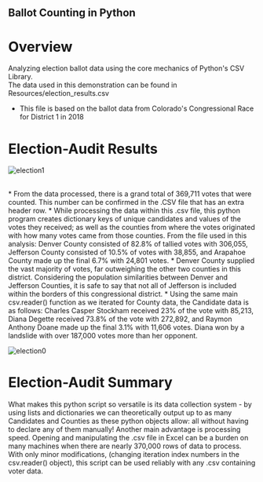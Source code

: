 ## Ballot Counting in Python
# Overview
Analyzing election ballot data using the core mechanics of Python's CSV Library.<br>
The data used in this demonstration can be found in Resources/election_results.csv<br>
  - This file is based on the ballot data from Colorado's Congressional Race for District 1 in 2018


# Election-Audit Results
![election1](https://user-images.githubusercontent.com/14188580/111091610-7fc4d680-8501-11eb-848d-b7f02a62f9d9.PNG)

</br>
* From the data processed, there is a grand total of 369,711 votes that were counted. This number can be confirmed in the .CSV file that has an extra header row.
* While processing the data within this .csv file, this python program creates dictionary keys of unique candidates and values of the votes they received; as well as the counties from where the votes originated with how many votes came from those counties. From the file used in this analysis: Denver County consisted of 82.8% of tallied votes with 306,055, Jefferson County consisted of 10.5% of votes with 38,855, and Arapahoe County made up the final 6.7% with 24,801 votes.
* Denver County supplied the vast majority of votes, far outweighing the other two counties in this district. Considering the population similarities between Denver and Jefferson Counties, it is safe to say that not all of Jefferson is included within the borders of this congressional district.
* Using the same main csv.reader() function as we iterated for County data, the Candidate data is as follows: Charles Casper Stockham received 23% of the vote with 85,213, Diana Degette received 73.8% of the vote with 272,892, and Raymon Anthony Doane made up the final 3.1% with 11,606 votes. Diana won by a landslide with over 187,000 votes more than her opponent.

![election0](https://user-images.githubusercontent.com/14188580/111091616-83585d80-8501-11eb-9660-d6d969ad7832.PNG)

# Election-Audit Summary
What makes this python script so versatile is its data collection system - by using lists and dictionaries we can theoretically output up to as many Candidates and Counties as these python objects allow: all without having to declare any of them manually! Another main advantage is processing speed. Opening and manipulating the .csv file in Excel can be a burden on many machines when there are nearly 370,000 rows of data to process. With only minor modifications, (changing iteration index numbers in the csv.reader() object), this script can be used reliably with any .csv containing voter data.
